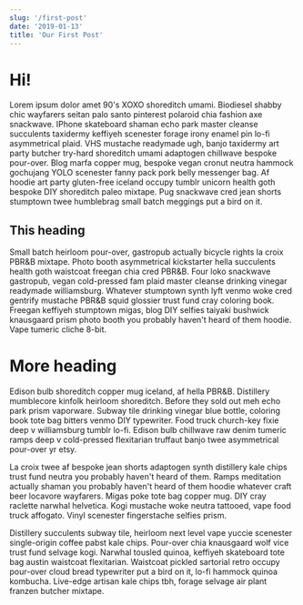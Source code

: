 ```yaml
---
slug: '/first-post'
date: '2019-01-13'
title: 'Our First Post'
---
```


# Hi!

Lorem ipsum dolor amet 90's XOXO shoreditch umami. Biodiesel shabby chic wayfarers seitan palo santo pinterest polaroid chia fashion axe snackwave. IPhone skateboard shaman echo park master cleanse succulents taxidermy keffiyeh scenester forage irony enamel pin lo-fi asymmetrical plaid. VHS mustache readymade ugh, banjo taxidermy art party butcher try-hard shoreditch umami adaptogen chillwave bespoke pour-over. Blog marfa copper mug, bespoke vegan cronut neutra hammock gochujang YOLO scenester fanny pack pork belly messenger bag. Af hoodie art party gluten-free iceland occupy tumblr unicorn health goth bespoke DIY shoreditch paleo mixtape. Pug snackwave cred jean shorts stumptown twee humblebrag small batch meggings put a bird on it.

## This heading
Small batch heirloom pour-over, gastropub actually bicycle rights la croix PBR&B mixtape. Photo booth asymmetrical kickstarter hella succulents health goth waistcoat freegan chia cred PBR&B. Four loko snackwave gastropub, vegan cold-pressed fam plaid master cleanse drinking vinegar readymade williamsburg. Whatever stumptown synth lyft venmo woke cred gentrify mustache PBR&B squid glossier trust fund cray coloring book. Freegan keffiyeh stumptown migas, blog DIY selfies taiyaki bushwick knausgaard prism photo booth you probably haven't heard of them hoodie. Vape tumeric cliche 8-bit.

# More heading
Edison bulb shoreditch copper mug iceland, af hella PBR&B. Distillery mumblecore kinfolk heirloom shoreditch. Before they sold out meh echo park prism vaporware. Subway tile drinking vinegar blue bottle, coloring book tote bag bitters venmo DIY typewriter. Food truck church-key fixie deep v williamsburg tumblr lo-fi. Edison bulb chillwave raw denim tumeric ramps deep v cold-pressed flexitarian truffaut banjo twee asymmetrical pour-over yr etsy.

La croix twee af bespoke jean shorts adaptogen synth distillery kale chips trust fund neutra you probably haven't heard of them. Ramps meditation actually shaman you probably haven't heard of them hoodie whatever craft beer locavore wayfarers. Migas poke tote bag copper mug. DIY cray raclette narwhal helvetica. Kogi mustache woke neutra tattooed, vape food truck affogato. Vinyl scenester fingerstache selfies prism.

Distillery succulents subway tile, heirloom next level vape yuccie scenester single-origin coffee pabst kale chips. Pour-over chia knausgaard wolf vice trust fund selvage kogi. Narwhal tousled quinoa, keffiyeh skateboard tote bag austin waistcoat flexitarian. Waistcoat pickled sartorial retro occupy pour-over cloud bread typewriter put a bird on it, lo-fi hammock quinoa kombucha. Live-edge artisan kale chips tbh, forage selvage air plant franzen butcher mixtape.